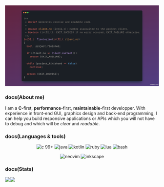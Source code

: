 ![Trantorian profile banner](https://raw.githubusercontent.com/Trantorian1/Trantorian1/main/Trantorian.png)

### docs(About me)

I am a **C**-first, **performance**-first, **maintainable**-first developper. With experience in front-end GUI, graphics design and back-end programming, I can help you build responsive applications or APIs which you will not have to debug and which will be _clear_ and _readable_.

### docs(Languages & tools)

<p align="center">
  <img src="https://img.shields.io/badge/c_99%2B-A8B9CC?style=for-the-badge&logo=c&logoColor=white" alt="c 99+" />
  <img src="https://img.shields.io/badge/java-orange?style=for-the-badge" alt="java" />
  <img src="https://img.shields.io/badge/kotlin-7F52FF?style=for-the-badge&logo=kotlin&logoColor=white" alt="kotlin" />
  <img src="https://img.shields.io/badge/ruby-CC342D?style=for-the-badge&logo=ruby&logoColor=white" alt="ruby" />
  <img src="https://img.shields.io/badge/lua-2C2D72?style=for-the-badge&logo=lua&logoColor=white" alt="lua" />
  <img src="https://img.shields.io/badge/bash-4EAA25?style=for-the-badge&logo=GNU+bash&logoColor=white" alt="bash" />
</p>

<p align="center">
  <img src="https://img.shields.io/badge/neovim-57A143?style=for-the-badge&logo=neovim&logoColor=white" alt="neovim">
  <img src="https://img.shields.io/badge/inkscape-000000?style=for-the-badge&logo=inkscape&logoColor=white" alt="inkscape">
</p>


### docs(Stats)

<a href="https://github.com/anuraghazra/github-readme-stats">
  <img align="left" src="https://github-readme-stats.vercel.app/api?username=Trantorian1"/>
  <img align="left" src="https://github-readme-stats.vercel.app/api/top-langs/?username=Trantorian1&hide=python,html,javascript&layout=compact"/>
</a>

<!--
**Trantorian1/Trantorian1** is a ✨ _special_ ✨ repository because its `README.md` (this file) appears on your GitHub profile.

Here are some ideas to get you started:

- 🔭 I’m currently working on ...
- 🌱 I’m currently learning ...
- 👯 I’m looking to collaborate on ...
- 🤔 I’m looking for help with ...
- 💬 Ask me about ...
- 📫 How to reach me: ...
- 😄 Pronouns: ...
- ⚡ Fun fact: ...
-->
